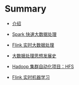 # Summary

* [介绍](README.md)

* [Spark 快速大数据处理]()
* [Flink 实时大数据处理]()
* [大数据处理思想发展史]()
* [Hadoop 集群自动化项目：HFS]()
* [Flink 实时机器学习]()
